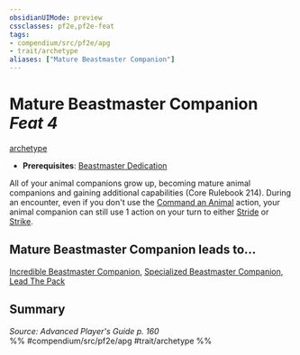 ```yaml
---
obsidianUIMode: preview
cssclasses: pf2e,pf2e-feat
tags:
- compendium/src/pf2e/apg
- trait/archetype
aliases: ["Mature Beastmaster Companion"]
---
```

# Mature Beastmaster Companion  *Feat 4*  
[archetype](rules/traits/archetype.md "Archetype Feat Trait")  

- **Prerequisites**: [Beastmaster Dedication](compendium/feats/beastmaster-dedication-apg.md)

All of your animal companions grow up, becoming mature animal companions and gaining additional capabilities (Core Rulebook 214). During an encounter, even if you don't use the [Command an Animal](rules/actions/command-an-animal.md) action, your animal companion can still use 1 action on your turn to either [Stride](rules/actions/stride.md) or [Strike](rules/actions/strike.md).

## Mature Beastmaster Companion leads to...

[Incredible Beastmaster Companion](compendium/feats/incredible-beastmaster-companion-apg.md), [Specialized Beastmaster Companion](compendium/feats/specialized-beastmaster-companion-apg.md), [Lead The Pack](compendium/feats/lead-the-pack-apg.md)

## Summary

*Source: Advanced Player's Guide p. 160*  
%% #compendium/src/pf2e/apg #trait/archetype %%